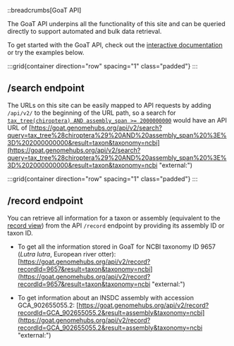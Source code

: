 <!--
Content to display at 
- /api
- /help/api
-->

::breadcrumbs[GoaT API]

The GoaT API underpins all the functionality of this site and can be queried directly to support automated and bulk data retrieval.

To get started with the GoaT API, check out the [interactive documentation](https://goat.genomehubs.org/api-docs/ "external:") or try the examples below.

:::grid{container direction="row" spacing="1" class="padded"}
:::

## /search endpoint

The URLs on this site can be easily mapped to API requests by adding `/api/v2/` to the beginning of the URL path, so a search for [`tax_tree(chiroptera) AND assembly_span >= 2000000000`](/search?query=tax_tree%28chiroptera%29%20AND%20assembly_span%20%3E%3D%202000000000&result=taxon&taxonomy=ncbi) would have an API URL of [https://goat.genomehubs.org/api/v2/search?query=tax_tree%28chiroptera%29%20AND%20assembly_span%20%3E%3D%202000000000&result=taxon&taxonomy=ncbi](https://goat.genomehubs.org/api/v2/search?query=tax_tree%28chiroptera%29%20AND%20assembly_span%20%3E%3D%202000000000&result=taxon&taxonomy=ncbi "external:")

:::grid{container direction="row" spacing="1" class="padded"}
:::

## /record endpoint

You can retrieve all information for a taxon or assembly (equivalent to the [record view](/record?recordId=9657&result=taxon&taxonomy=ncbi)) from the API `/record` endpoint by providing its assembly ID or taxon ID.

- To get all the information stored in GoaT for NCBI taxonomy ID 9657 (_Lutra lutra_, European river otter): [https://goat.genomehubs.org/api/v2/record?recordId=9657&result=taxon&taxonomy=ncbi](https://goat.genomehubs.org/api/v2/record?recordId=9657&result=taxon&taxonomy=ncbi "external:")

- To get information about an INSDC assembly with accession GCA_902655055.2: [https://goat.genomehubs.org/api/v2/record?recordId=GCA_902655055.2&result=assembly&taxonomy=ncbi](https://goat.genomehubs.org/api/v2/record?recordId=GCA_902655055.2&result=assembly&taxonomy=ncbi "external:")
